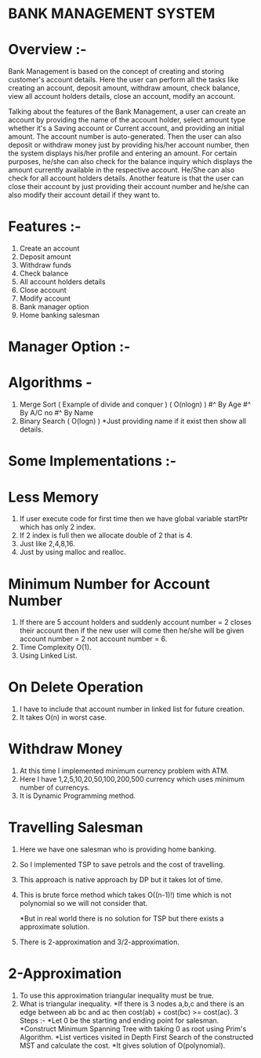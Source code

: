 # BANK MANAGEMENT SYSTEM
# Overview :-
Bank Management is based on the concept of creating and storing customer's account details. Here the user can perform all the tasks like creating an account, deposit amount, withdraw amount, check balance, view all account holders details, close an account, modify an account.

Talking about the features of the Bank Management, a user can create an account by providing the name of the account holder, select amount type whether it's a Saving account or Current account, and providing an initial amount. The account number is auto-generated. Then the user can also deposit or withdraw money just by providing his/her account number, then the system displays his/her profile and entering an amount. For certain purposes, he/she can also check for the balance inquiry which displays the amount currently available in the respective account. He/She can also check for all account holders details. Another feature is that the user can close their account by just providing their account number and he/she can also modify their account detail if they want to.

# Features :-
1. Create an account
2. Deposit amount
3. Withdraw funds
4. Check balance
5. All account holders details
6. Close account
7. Modify account
8. Bank manager option
9. Home banking salesman

# Manager Option :-

# Algorithms -
1. Merge Sort ( Example of divide and conquer ) ( O(nlogn) )
   #^ By Age
   #^ By A/C no
   #^ By Name
2. Binary Search ( O(logn) )
   *Just providing name if it exist then show all details.

# Some Implementations :-

# Less Memory 
1. If user execute code for first time then we have global variable startPtr which has only 2 index.
2. If 2 index is full then we allocate double of 2 that is 4.
3. Just like 2,4,8,16.
4. Just by using malloc and realloc.

# Minimum Number for Account Number 
1. If there are 5 account holders and suddenly account number = 2 closes their account then if the new user will come then he/she will be given account number = 2 not account number = 6.
2. Time Complexity O(1).
3. Using Linked List.

# On Delete Operation 
1. I have to include that account number in linked list for future creation.
2. It takes O(n) in worst case.

# Withdraw Money 
1. At this time I implemented minimum currency problem with ATM.
2. Here I have 1,2,5,10,20,50,100,200,500 currency which uses minimum number of currencys.
3. It is Dynamic Programming method.

# Travelling Salesman 
1. Here we have one salesman who is providing home banking.
2. So I implemented TSP to save petrols and the cost of travelling.
3. This approach is native approach by DP but it takes lot of time.
4. This is brute force method which takes O((n-1)!) time which is not polynomial so we will not consider that.

   *But in real world there is no solution for TSP but there exists a approximate solution.

5. There is 2-approximation and 3/2-approximation.

# 2-Approximation
1. To use this approximation triangular inequality must be true.
2. What is triangular inequality.
   *If there is 3 nodes a,b,c and there is an edge between ab bc and ac then cost(ab) + cost(bc) >= cost(ac).
3 Steps :-
   *Let 0 be the starting and ending point for salesman.
   *Construct Minimum Spanning Tree with taking 0 as root using Prim's Algorithm.
   *List vertices visited in Depth First Search of the constructed MST and calculate the cost.
   *It gives solution of O(polynomial).
   

